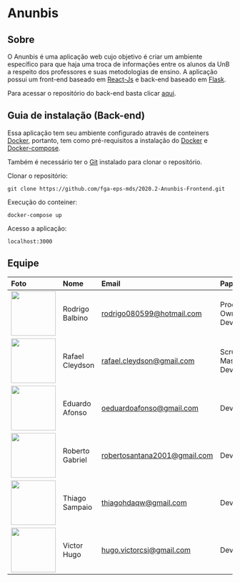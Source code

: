 # Anunbis

## Sobre

O Anunbis é uma aplicação web cujo objetivo é criar um ambiente específico para que haja uma troca de informações entre os alunos da UnB a respeito dos professores e suas metodologias de ensino.
A aplicação possui um front-end baseado em [React-Js](https://reactjs.org/) e back-end baseado em [Flask](https://flask.palletsprojects.com/en/1.1.x/).

Para acessar o repositório do back-end basta clicar [aqui](https://github.com/fga-eps-mds/2020.2-Anunbis/).

## Guia de instalação (Back-end)

Essa aplicação tem seu ambiente configurado através de conteiners [Docker](https://www.docker.com), portanto, tem como pré-requisitos a instalação do [Docker](https://www.docker.com/get-started) e [Docker-compose](https://docs.docker.com/compose/install/).

Também é necessário ter o [Git](https://git-scm.com) instalado para clonar o repositório.

Clonar o repositório:

`git clone https://github.com/fga-eps-mds/2020.2-Anunbis-Frontend.git`

Execução do conteiner:

`docker-compose up`

Acesso  a aplicação:

`localhost:3000`

## Equipe

|**Foto**|**Nome**|**Email**|**Papel**|
|:-|:-|:-|:-|
|<img src="https://avatars.githubusercontent.com/u/54644626?s=400&u=8d36fb668cd69ccd23d5827ae9e1b86a937eefa1&v=4" width="100" height="100" /> | Rodrigo Balbino|rodrigo080599@hotmail.com| Product Owner, Dev|
|<img src="https://avatars.githubusercontent.com/u/74625814?s=460&u=c3b77eaa289d931e139e184d494e0151956372a8&v=4" width="100" height="100" /> | Rafael Cleydson| rafael.cleydson@gmail.com| Scrum Master, Dev|
|<img src="https://avatars.githubusercontent.com/u/54921791?s=400&u=12d7cd0e0fdb7e4540dd786c4cc936167d8b7666&v=4" width="100" height="100" /> | Eduardo Afonso| oeduardoafonso@gmail.com| Dev |
|<img src="https://avatars.githubusercontent.com/u/54643519?s=400&u=e818422fc51e3e58e20e2bfc28bcdcd96a3acf62&v=4" width="100" height="100" /> | Roberto Gabriel| robertosantana2001@gmail.com| Dev |
|<img src="https://avatars.githubusercontent.com/u/54081877?s=400&u=c1add0666adbf836efe972df83a854185477c2cc&v=4" width="100" height="100" /> | Thiago Sampaio| thiagohdaqw@gmail.com| Dev |
|<img src="https://avatars.githubusercontent.com/u/54643372?s=400&u=662c17b015a365ca35b5b4ea519c0fd64fd00184&v=4" width="100" height="100" /> | Victor Hugo| hugo.victorcsi@gmail.com| Dev |
